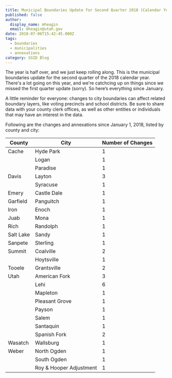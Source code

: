 ```yaml
---
title: Municipal Boundaries Update for Second Quarter 2018 (Calendar Year)
published: false
author:
  display_name: mheagin
  email: mheagin@utah.gov
date: 2018-07-06T15:42:45.000Z
tags:
  - boundaries
  - municipalities
  - annexations
category: SGID Blog
---
```


The year is half over, and we just keep rolling along. This is the municipal boundaries update for the second quarter of the 2018 calendar year. There's a lot going on this year, and we're catchcing up on things since we missed the first quarter update (sorry). So here’s everything since January.

A little reminder for everyone: changes to city boundaries can affect related boundary layers, like voting precincts and school districts. Be sure to share data with your county clerk offices, as well as other entities or individuals that may have an interest in the data.

Following are the changes and annexations since January 1, 2018, listed by county and city:

| County    | City                    | Number of Changes |
| --------- | ----------------------- | ----------------- |
| Cache     | Hyde Park               | 1                 |
|           | Logan                   | 1                 |
|           | Paradise                | 1                 |
| Davis     | Layton                  | 3                 |
|           | Syracuse                | 1                 |
| Emery     | Castle Dale             | 1                 |
| Garfield  | Panguitch               | 1                 |
| Iron      | Enoch                   | 1                 |
| Juab      | Mona                    | 1                 |
| Rich      | Randolph                | 1                 |
| Salt Lake | Sandy                   | 1                 |
| Sanpete   | Sterling                | 1                 |
| Summit    | Coalville               | 2                 |
|           | Hoytsville              | 1                 |
| Tooele    | Grantsville             | 2                 |
| Utah      | American Fork           | 3                 |
|           | Lehi                    | 6                 |
|           | Mapleton                | 1                 |
|           | Pleasant Grove          | 1                 |
|           | Payson                  | 1                 |
|           | Salem                   | 1                 |
|           | Santaquin               | 1                 |
|           | Spanish Fork            | 2                 |
| Wasatch   | Wallsburg               | 1                 |
| Weber     | North Ogden             | 1                 |
|           | South Ogden             | 1                 |
|           | Roy & Hooper Adjustment | 1                 |
